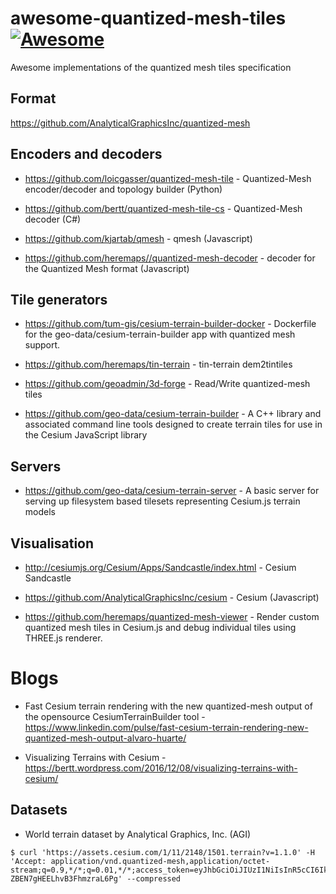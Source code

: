 # awesome-quantized-mesh-tiles [![Awesome](https://cdn.rawgit.com/sindresorhus/awesome/d7305f38d29fed78fa85652e3a63e154dd8e8829/media/badge.svg)](https://github.com/sindresorhus/awesome)
Awesome implementations of the quantized mesh tiles specification

## Format

https://github.com/AnalyticalGraphicsInc/quantized-mesh


## Encoders and decoders

- https://github.com/loicgasser/quantized-mesh-tile - Quantized-Mesh encoder/decoder and topology builder (Python)

- https://github.com/bertt/quantized-mesh-tile-cs - Quantized-Mesh decoder (C#)

- https://github.com/kjartab/qmesh - qmesh (Javascript)

- https://github.com/heremaps//quantized-mesh-decoder - decoder for the Quantized Mesh format (Javascript)


## Tile generators

- https://github.com/tum-gis/cesium-terrain-builder-docker - Dockerfile for the geo-data/cesium-terrain-builder app with quantized mesh support.

- https://github.com/heremaps/tin-terrain - tin-terrain dem2tintiles

- https://github.com/geoadmin/3d-forge - Read/Write quantized-mesh tiles

- https://github.com/geo-data/cesium-terrain-builder - A C++ library and associated command line tools designed to create terrain tiles for use in the Cesium JavaScript library

## Servers

- https://github.com/geo-data/cesium-terrain-server - A basic server for serving up filesystem based tilesets representing Cesium.js terrain models

## Visualisation

- http://cesiumjs.org/Cesium/Apps/Sandcastle/index.html - Cesium Sandcastle

- https://github.com/AnalyticalGraphicsInc/cesium - Cesium (Javascript)

- https://github.com/heremaps/quantized-mesh-viewer - Render custom quantized mesh tiles in Cesium.js and debug individual tiles using THREE.js renderer.


# Blogs

- Fast Cesium terrain rendering with the new quantized-mesh output of the opensource CesiumTerrainBuilder tool - https://www.linkedin.com/pulse/fast-cesium-terrain-rendering-new-quantized-mesh-output-alvaro-huarte/

- Visualizing Terrains with Cesium - https://bertt.wordpress.com/2016/12/08/visualizing-terrains-with-cesium/

## Datasets

- World terrain dataset by Analytical Graphics, Inc. (AGI)

```
$ curl 'https://assets.cesium.com/1/11/2148/1501.terrain?v=1.1.0' -H 'Accept: application/vnd.quantized-mesh,application/octet-stream;q=0.9,*/*;q=0.01,*/*;access_token=eyJhbGciOiJIUzI1NiIsInR5cCI6IkpXVCJ9.eyJqdGkiOiJkNDhkYmU1My04ZGQxLTQzNDgtOWUzOC05NmM0ZmY3NjU4ODEiLCJpZCI6MjU5LCJhc3NldHMiOnsiMSI6eyJ0eXBlIjoiVEVSUkFJTiIsImV4dGVuc2lvbnMiOlt0cnVlLHRydWUsdHJ1ZV19fSwic3JjIjoiNzkzNTg3YTEtYTk5Yi00ZGQ2LWJiODctMGJjNDMyNmQ1ODUwIiwiaWF0IjoxNTQxNTc4OTMxLCJleHAiOjE1NDE1ODI1MzF9.zZuQxTqsnyOPG_Mzr3-ZBEN7gHEELhvB3FhmzraL6Pg' --compressed
```

